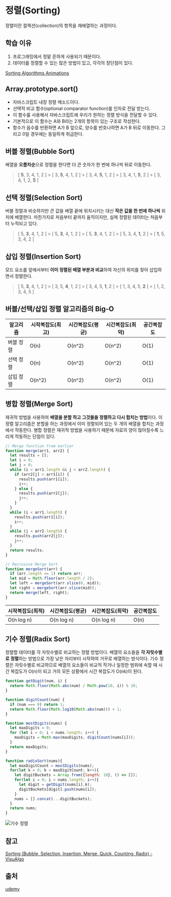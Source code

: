 # 정렬(Sorting)

정렬이란 컬렉션(collection)의 항목을 재배열하는 과정이다.

## 학습 이유

1. 프로그래밍에서 정말 흔하게 사용되기 때문이다.
2. 데이터를 정렬할 수 있는 많은 방법이 있고, 각각의 장단점이 있다.

[Sorting Algorithms Animations](https://www.toptal.com/developers/sorting-algorithms)

## **Array.prototype.sort()**

- 자바스크립트 내장 정렬 메소드이다.
- 선택적 비교 함수(optional comparator function)를 인자로 전달 받는다.
- 이 함수를 사용해서 자바스크립트에 우리가 원하는 정렬 방식을 전달할 수 있다.
- 기본적으로 이 함수는 A와 B라는 2개의 항목이 있는 구조로 작성한다.
- 함수가 음수를 반환하면 A가 B 앞으로, 양수를 반호나하면 A가 B 뒤로 이동한다. 그리고 0일 경우에는 동일하게 취급한다.

## 버블 정렬(Bubble Sort)

배열을 **오름차순**으로 정렬을 한다면 더 큰 숫자가 한 번에 하나씩 뒤로 이동한다.

> [ **5**, 3, 4, 1, 2 ] > [ 3, **5**, 4, 1, 2 ] > [ 3, 4, **5**, 1, 2 ] > [ 3, 4, 1, **5**, 2 ] > [ 3, 4, 1, 2, **5** ]

## 선택 정렬(Selection Sort)

버블 정렬과 비슷하지만 큰 값을 배열 끝에 위치시키는 대신 **작은 값을 한 번에 하나씩** 위치에 배열한다. 마찬가지로 처음부터 끝까지 움직이지만, 실제 정렬된 데이터는 처음부터 누적되고 있다.

> [ 5, **3**, 4, 1, 2 ] > [ 5, **3**, 4, 1, 2 ] > [ 5, **3**, 4, 1, 2 ] > [ 5, 3, 4, **1**, 2 ] > [ **1**, 5, 3, 4, 2 ]

## 삽입 정렬(Insertion Sort)

모드 요소를 앞에서부터 **이미 정렬된 배열 부분과 비교**하여 자신의 위치를 찾아 삽입하면서 정렬한다.

> [ 5, **3**, 4, 1, 2 ] > [ 3, 5, **4**, 1, 2 ] > [ 3, 4, 5, **1**, 2 ] > [ 1, 3, 4, 5, **2** ] > [ 1, 2, 3, 4, 5 ]

## 버블/선택/삽입 정렬 알고리즘의 Big-O

| 알고리즘  | 시작복잡도(최고) | 시간복잡도(평균) | 시간복잡도(최악) | 공간복잡도 |
| --------- | ---------------- | ---------------- | ---------------- | ---------- |
| 버블 정렬 | O(n)             | O(n^2)           | O(n^2)           | O(1)       |
| 선택 정렬 | O(n)             | O(n^2)           | O(n^2)           | O(1)       |
| 삽입 정렬 | O(n^2)           | O(n^2)           | O(n^2)           | O(1)       |

## 병합 정렬(Merge Sort)

재귀적 방법을 사용하여 **배열을 분할 하고 그것들을 정렬하고 다시 합치는 방법**이다. 이 정렬 알고리즘은 분할을 하는 과정에서 이미 정렬되어 있는 두 개의 배열을 합치는 과정에서 작동한다. 병합 정렬은 재귀적 방법을 사용하기 때문에 자료의 양이 많아질수록 느리게 작동하는 단점이 있다.

```jsx
// Merge function from earlier
function merge(arr1, arr2) {
  let results = [];
  let i = 0;
  let j = 0;
  while (i < arr1.length && j < arr2.length) {
    if (arr2[j] > arr1[i]) {
      results.push(arr1[i]);
      i++;
    } else {
      results.push(arr2[j]);
      j++;
    }
  }
  while (i < arr1.length) {
    results.push(arr1[i]);
    i++;
  }
  while (j < arr2.length) {
    results.push(arr2[j]);
    j++;
  }
  return results;
}

// Recrusive Merge Sort
function mergeSort(arr) {
  if (arr.length <= 1) return arr;
  let mid = Math.floor(arr.length / 2);
  let left = mergeSort(arr.slice(0, mid));
  let right = mergeSort(arr.slice(mid));
  return merge(left, right);
}
```

| 시작복잡도(최적) | 시간복잡도(평균) | 시간복잡도(최악) | 공간복잡도 |
| --- | --- | --- | --- |
| O(n log n) | O(n log n) | O(n log n) | O(n) |

## 기수 정렬(Radix Sort)

정렬할 데이터를 각 자릿수별로 비교하는 정렬 방법이다. 배열의 요소들을 **각 자릿수별로 정렬**하는 방법으로 가장 낮은 자리부터 시작하여 거꾸로 배열하는 방식이다. 기수 정렬은 자릿수별로 비교하므로 배열의 요소들이 비교적 작거나 일정한 범위에 속할 때 시간 복잡도가 O(n)이 되고 거의 모든 상황에서 시간 복잡도가 O(nk)이 된다.

```jsx
function getDigit(num, i) {
  return Math.floor(Math.abs(num) / Math.pow(10, i)) % 10;
}

function digitCount(num) {
  if (num === 0) return 1;
  return Math.floor(Math.log10(Math.abs(num))) + 1;
}

function mostDigits(nums) {
  let maxDigits = 0;
  for (let i = 0; i < nums.length; i++) {
    maxDigits = Math.max(maxDigits, digitCount(nums[i]));
  }
  return maxDigits;
}

function radixSort(nums){
  let maxDigitCount = mostDigits(nums);
  for(let k = 0; k < maxDigitCount; k++){
    let digitBuckets = Array.from({length: 10}, () => []);
    for(let i = 0; i < nums.length; i++){
      let digit = getDigit(nums[i],k);
      digitBuckets[digit].push(nums[i]);
    }
    nums = [].concat(...digitBuckets);
  }
  return nums;
}

```

![기수 정렬](https://s3.us-west-2.amazonaws.com/secure.notion-static.com/b8ea7733-7d8f-4252-98be-1873f06491a1/Untitled.png?X-Amz-Algorithm=AWS4-HMAC-SHA256&X-Amz-Content-Sha256=UNSIGNED-PAYLOAD&X-Amz-Credential=AKIAT73L2G45EIPT3X45%2F20230209%2Fus-west-2%2Fs3%2Faws4_request&X-Amz-Date=20230209T064143Z&X-Amz-Expires=86400&X-Amz-Signature=c44a7058ca5530391877d548fa62f8fd39d6482f1742204ea95c7b529d566488&X-Amz-SignedHeaders=host&response-content-disposition=filename%3D%22Untitled.png%22&x-id=GetObject)

## 참고

[Sorting (Bubble, Selection, Insertion, Merge, Quick, Counting, Radix) - VisuAlgo](https://visualgo.net/en/sorting)

## 출처

[udemy](https://www.udemy.com/course/best-javascript-data-structures/learn/lecture/28560341#overview)